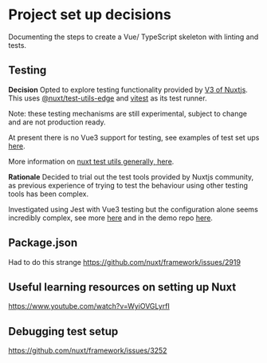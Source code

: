 # Project set up decisions

Documenting the steps to create a Vue/ TypeScript skeleton with linting and tests.

## Testing

**Decision**
Opted to explore testing functionality provided by [V3 of Nuxtjs](https://v3.nuxtjs.org/guide/going-further/testing/). This uses [@nuxt/test-utils-edge](https://www.npmjs.com/package/@nuxt/test-utils-edge) and [vitest](https://github.com/vitest-dev/vitest) as its test runner.

Note: these testing mechanisms are still experimental, subject to change and are not production ready.

At present there is no Vue3 support for testing, see examples of test set ups [here](https://github.com/vitest-dev/vitest/tree/main/examples).

More information on [nuxt test utils generally, here](https://test-utils.nuxtjs.org/).

**Rationale**
Decided to trial out the test tools provided by Nuxtjs community, as previous experience of trying to test the behaviour using other testing tools has been complex.

Investigated using Jest with Vue3 testing but the configuration alone seems incredibly complex, see more [here](https://test-utils.vuejs.org/installation/) and in the demo repo [here](https://github.com/lmiller1990/vtu-next-demo).

## Package.json
Had to do this strange 
https://github.com/nuxt/framework/issues/2919


## Useful learning resources on setting up Nuxt 

https://www.youtube.com/watch?v=WyiOVGLyrfI

## Debugging test setup

https://github.com/nuxt/framework/issues/3252